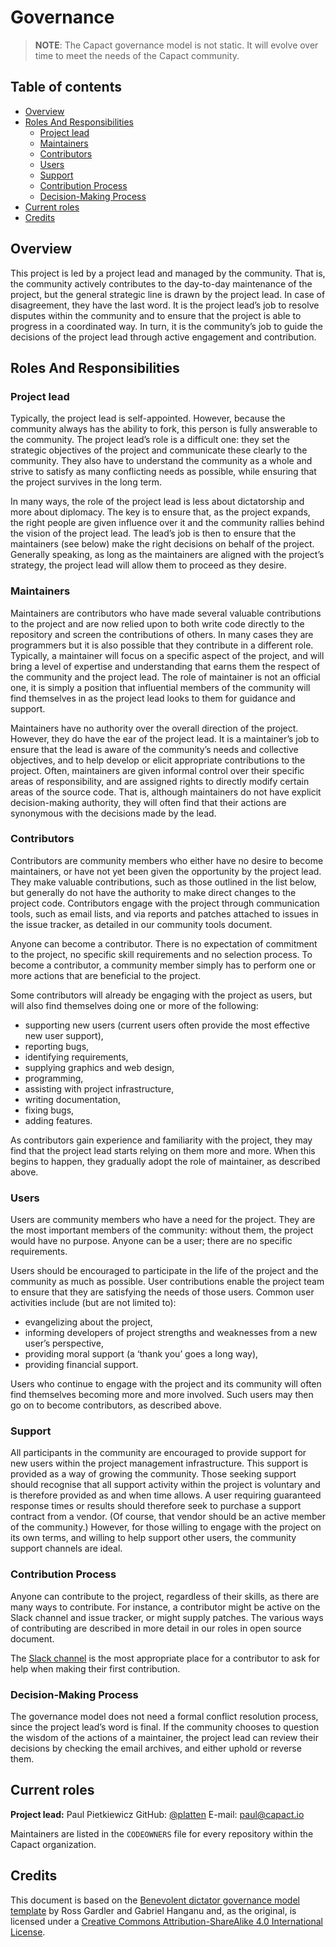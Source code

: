 # Governance

> **NOTE**: The Capact governance model is not static. It will evolve over time to meet the needs of the Capact community.

## Table of contents

<!-- toc -->

- [Overview](#overview)
- [Roles And Responsibilities](#roles-and-responsibilities)
  * [Project lead](#project-lead)
  * [Maintainers](#maintainers)
  * [Contributors](#contributors)
  * [Users](#users)
  * [Support](#support)
  * [Contribution Process](#contribution-process)
  * [Decision-Making Process](#decision-making-process)
- [Current roles](#current-roles)
- [Credits](#credits)

<!-- tocstop -->

## Overview

This project is led by a project lead and managed by the community. That is, the community actively contributes to the day-to-day maintenance of the project, but the general strategic line is drawn by the project lead. In case of disagreement, they have the last word. It is the project lead’s job to resolve disputes within the community and to ensure that the project is able to progress in a coordinated way. In turn, it is the community’s job to guide the decisions of the project lead through active engagement and contribution.

## Roles And Responsibilities

### Project lead

Typically, the project lead is self-appointed. However, because the community always has the ability to fork, this person is fully answerable to the community. The project lead’s role is a difficult one: they set the strategic objectives of the project and communicate these clearly to the community. They also have to understand the community as a whole and strive to satisfy as many conflicting needs as possible, while ensuring that the project survives in the long term.

In many ways, the role of the project lead is less about dictatorship and more about diplomacy. The key is to ensure that, as the project expands, the right people are given influence over it and the community rallies behind the vision of the project lead. The lead’s job is then to ensure that the maintainers (see below) make the right decisions on behalf of the project. Generally speaking, as long as the maintainers are aligned with the project’s strategy, the project lead will allow them to proceed as they desire.

### Maintainers

Maintainers are contributors who have made several valuable contributions to the project and are now relied upon to both write code directly to the repository and screen the contributions of others. In many cases they are programmers but it is also possible that they contribute in a different role. Typically, a maintainer will focus on a specific aspect of the project, and will bring a level of expertise and understanding that earns them the respect of the community and the project lead. The role of maintainer is not an official one, it is simply a position that influential members of the community will find themselves in as the project lead looks to them for guidance and support.

Maintainers have no authority over the overall direction of the project. However, they do have the ear of the project lead. It is a maintainer’s job to ensure that the lead is aware of the community’s needs and collective objectives, and to help develop or elicit appropriate contributions to the project. Often, maintainers are given informal control over their specific areas of responsibility, and are assigned rights to directly modify certain areas of the source code. That is, although maintainers do not have explicit decision-making authority, they will often find that their actions are synonymous with the decisions made by the lead.

### Contributors

Contributors are community members who either have no desire to become maintainers, or have not yet been given the opportunity by the project lead. They make valuable contributions, such as those outlined in the list below, but generally do not have the authority to make direct changes to the project code. Contributors engage with the project through communication tools, such as email lists, and via reports and patches attached to issues in the issue tracker, as detailed in our community tools document.

Anyone can become a contributor. There is no expectation of commitment to the project, no specific skill requirements and no selection process. To become a contributor, a community member simply has to perform one or more actions that are beneficial to the project.

Some contributors will already be engaging with the project as users, but will also find themselves doing one or more of the following:

- supporting new users (current users often provide the most effective new user support),
- reporting bugs,
- identifying requirements,
- supplying graphics and web design,
- programming,
- assisting with project infrastructure,
- writing documentation,
- fixing bugs,
- adding features.
  
As contributors gain experience and familiarity with the project, they may find that the project lead starts relying on them more and more. When this begins to happen, they gradually adopt the role of maintainer, as described above.

### Users

Users are community members who have a need for the project. They are the most important members of the community: without them, the project would have no purpose. Anyone can be a user; there are no specific requirements.

Users should be encouraged to participate in the life of the project and the community as much as possible. User contributions enable the project team to ensure that they are satisfying the needs of those users. Common user activities include (but are not limited to):

- evangelizing about the project,
- informing developers of project strengths and weaknesses from a new user’s perspective,
- providing moral support (a ‘thank you’ goes a long way),
- providing financial support.

Users who continue to engage with the project and its community will often find themselves becoming more and more involved. Such users may then go on to become contributors, as described above.

### Support

All participants in the community are encouraged to provide support for new users within the project management infrastructure. This support is provided as a way of growing the community. Those seeking support should recognise that all support activity within the project is voluntary and is therefore provided as and when time allows. A user requiring guaranteed response times or results should therefore seek to purchase a support contract from a vendor. (Of course, that vendor should be an active member of the community.) However, for those willing to engage with the project on its own terms, and willing to help support other users, the community support channels are ideal.

### Contribution Process

Anyone can contribute to the project, regardless of their skills, as there are many ways to contribute. For instance, a contributor might be active on the Slack channel and issue tracker, or might supply patches. The various ways of contributing are described in more detail in our roles in open source document.

The [Slack channel](CONTRIBUTING.md#support-channels) is the most appropriate place for a contributor to ask for help when making their first contribution.

### Decision-Making Process

The governance model does not need a formal conflict resolution process, since the project lead’s word is final. If the community chooses to question the wisdom of the actions of a maintainer, the project lead can review their decisions by checking the email archives, and either uphold or reverse them.

## Current roles

**Project lead:** Paul Pietkiewicz
GitHub: [@platten](https://github.com/platten)
E-mail: [paul@capact.io](mailto:paul@capact.io)

Maintainers are listed in the `CODEOWNERS` file for every repository within the Capact organization.

## Credits

This document is based on the [Benevolent dictator governance model template](http://oss-watch.ac.uk/resources/benevolentdictatorgovernancemodel) by Ross Gardler and Gabriel Hanganu and, as the original, is licensed under a [Creative Commons Attribution-ShareAlike 4.0 International License](https://creativecommons.org/licenses/by-sa/4.0/).
